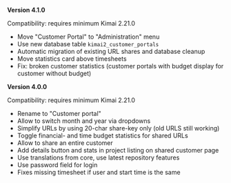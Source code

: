 **Version 4.1.0**

Compatibility: requires minimum Kimai 2.21.0

- Move "Customer Portal" to "Administration" menu
- Use new database table `kimai2_customer_portals`
- Automatic migration of existing URL shares and database cleanup
- Move statistics card above timesheets
- Fix: broken customer statistics (customer portals with budget display for customer without budget)

**Version 4.0.0**

Compatibility: requires minimum Kimai 2.21.0

- Rename to "Customer portal"
- Allow to switch month and year via dropdowns
- Simplify URLs by using 20-char share-key only (old URLS still working)
- Toggle financial- and time budget statistics for shared URLs
- Allow to share an entire customer
- Add details button and stats in project listing on shared customer page
- Use translations from core, use latest repository features
- Use password field for login
- Fixes missing timesheet if user and start time is the same

